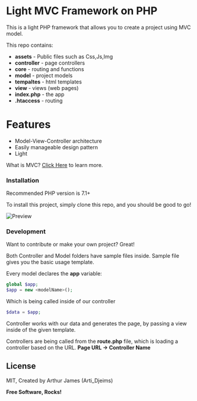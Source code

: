 # Light MVC Framework on PHP

This is a light PHP framework that allows you to create a project using MVC model.

This repo contains:
  - **assets** - Public files such as Css,Js,Img
  - **controller** - page controllers
  - **core** - routing and functions
  - **model** - project models
  - **tempaltes** - html templates
  - **view** - views (web pages)
  - **index.php** - the app
  - **.htaccess** - routing

# Features

  - Model-View-Controller architecture
  - Easily manageable design pattern
  - Light


What is MVC? [Click Here](http://wikipedia.org/wiki/Model-View-Controller) to learn more.

### Installation

Recommended PHP version is 7.1+

To install this project, simply clone this repo, and you should be good to go!

![Preview](https://i.imgur.com/tox8c6i.png)

### Development

Want to contribute or make your own project? Great!

Both Controller and Model folders have sample files inside. 
Sample file gives you the basic usage template. 

Every model declares the **app** variable:
```php
global $app;
$app = new <modelName>();
```
Which is being called inside of our controller 
```php
$data = $app;
```
Controller works with our data and generates the page, by passing a view inside of the given template.

Controllers are being called from the **route.php** file, which is loading a controller based on the URL. 
**Page URL -> Controller Name**

License
----

MIT, Created by Arthur James (Arti_Djeims)


**Free Software, Rocks!**
